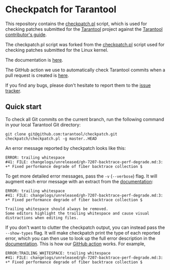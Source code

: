 # Checkpatch for Tarantool

This repository contains the [checkpatch.pl](checkpatch.pl) script, which is
used for checking patches submitted for the [Tarantool][tarantool] project
against the [Tarantool contributor's guide][tarantool-dev-guide].

The checkpatch.pl script was forked from the [checkpatch.pl][linux-checkpatch]
script used for checking patches submitted for the Linux kernel.

The documentation is [here][checkpatch-doc].

The GitHub action we use to automatically check Tarantool commits when
a pull request is created is [here][checkpatch-action].

If you find any bugs, please don't hesitate to report them to the
[issue tracker][checkpatch-issues].

## Quick start

To check all Git commits on the current branch, run the following command in
your local Tarantool Git directory:
```
git clone git@github.com:tarantool/checkpatch.git
checkpatch/checkpatch.pl -g master..HEAD
```

An error message reported by checkpatch looks like this:
```
ERROR: trailing whitespace
#41: FILE: changelogs/unreleased/gh-7207-backtrace-perf-degrade.md:3:
+* Fixed performance degrade of fiber backtrace collection $
```

To get more detailed error messages, pass the `-v` (`--verbose`) flag. It will
augment each error message with an extract from the
[documentation][checkpatch-doc]:
```
ERROR: trailing whitespace
#41: FILE: changelogs/unreleased/gh-7207-backtrace-perf-degrade.md:3:
+* Fixed performance degrade of fiber backtrace collection $

Trailing whitespace should always be removed.
Some editors highlight the trailing whitespace and cause visual
distractions when editing files.
```

If you don't want to clutter the checkpatch output, you can instead pass the
`--show-types` flag. It will make checkpatch print the type of each reported
error, which you can then use to look up the full error description in the
[documentation][checkpatch-doc]. This is how our
[GitHub action][checkpatch-action] works. For example,
```
ERROR:TRAILING_WHITESPACE: trailing whitespace
#41: FILE: changelogs/unreleased/gh-7207-backtrace-perf-degrade.md:3:
+* Fixed performance degrade of fiber backtrace collection $
```

[checkpatch-action]: .github/actions/checkpatch
[checkpatch-doc]: doc/checkpatch.rst
[checkpatch-issues]: https://github.com/tarantool/checkpatch/issues
[linux-checkpatch]: https://github.com/torvalds/linux/blob/master/scripts/checkpatch.pl
[tarantool]: https://github.com/tarantool/tarantool
[tarantool-dev-guide]: https://www.tarantool.io/en/doc/latest/dev_guide/
